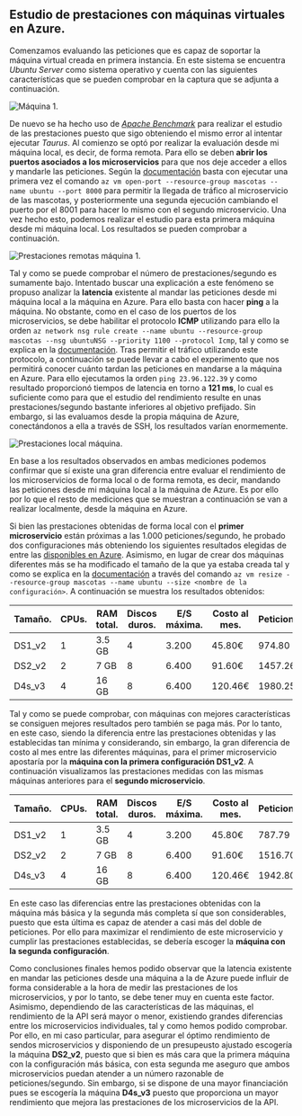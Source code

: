 ## Estudio de prestaciones con máquinas virtuales en Azure.

Comenzamos evaluando las peticiones que es capaz de soportar la máquina virtual creada en primera instancia. En este sistema se encuentra *Ubuntu Server* como sistema operativo y cuenta con las siguientes características que se pueden comprobar en la captura que se adjunta a continuación.

![Máquina 1.](https://github.com/lidiasm/ProyectoCC/blob/master/docs/imgs/VM%201%20Ubuntu.png)

De nuevo se ha hecho uso de [*Apache Benchmark*](https://httpd.apache.org/docs/2.4/programs/ab.html) para realizar el estudio de las prestaciones puesto que sigo obteniendo el mismo error al intentar ejecutar *Taurus*. Al comienzo se optó por realizar la evaluación desde mi máquina local, es decir, de forma remota. Para ello se deben **abrir los puertos asociados a los microservicios** para que nos deje acceder a ellos y mandarle las peticiones. Según la [documentación](https://docs.microsoft.com/es-es/azure/virtual-machines/linux/nsg-quickstart) basta con ejecutar una primera vez el comando `az vm open-port --resource-group mascotas --name ubuntu --port 8000` para permitir la llegada de tráfico al microservicio de las mascotas, y posteriormente una segunda ejecución cambiando el puerto por el 8001 para hacer lo mismo con el segundo microservicio. Una vez hecho esto, podemos realizar el estudio para esta primera máquina desde mi máquina local. Los resultados se pueden comprobar a continuación.

![Prestaciones remotas máquina 1.](https://github.com/lidiasm/ProyectoCC/blob/master/docs/imgs/VM1%20mascotas%20remoto.png)

Tal y como se puede comprobar el número de prestaciones/segundo es sumamente bajo. Intentado buscar una explicación a este fenómeno se propuso analizar la **latencia** existente al mandar las peticiones desde mi máquina local a la máquina en Azure. Para ello basta con hacer **ping** a la máquina. No obstante, como en el caso de los puertos de los microservicios, se debe habilitar el protocolo **ICMP** utilizando para ello la orden `az network nsg rule create --name ubuntu --resource-group mascotas --nsg ubuntuNSG --priority 1100 --protocol Icmp`, tal y como se explica en la [documentación](https://docs.microsoft.com/en-us/cli/azure/network/nsg/rule?view=azure-cli-latest). Tras permitir el tráfico utilizando este protocolo, a continuación se puede llevar a cabo el experimento que nos permitirá conocer cuánto tardan las peticiones en mandarse a la máquina en Azure. Para ello ejecutamos la orden `ping 23.96.122.39` y como resultado proporcionó tiempos de latencia en torno a **121 ms**, lo cual es suficiente como para que el estudio del rendimiento resulte en unas prestaciones/segundo bastante inferiores al objetivo prefijado. Sin embargo, si las evaluamos desde la propia máquina de Azure, conectándonos a ella a través de SSH, los resultados varían enormemente.

![Prestaciones local máquina.](https://github.com/lidiasm/ProyectoCC/blob/master/docs/imgs/VM1%20mascotas%20local.png)

En base a los resultados observados en ambas mediciones podemos confirmar que sí existe una gran diferencia entre evaluar el rendimiento de los microservicios de forma local o de forma remota, es decir, mandando las peticiones desde mi máquina local a la máquina de Azure. Es por ello por lo que el resto de mediciones que se muestran a continuación se van a realizar localmente, desde la máquina en Azure.

Si bien las prestaciones obtenidas de forma local con el **primer microservicio** están próximas a las 1.000 peticiones/segundo, he probado dos configuraciones más obteniendo los siguientes resultados elegidas de entre las [disponibles en Azure](https://docs.microsoft.com/en-us/azure/virtual-machines/linux/compute-benchmark-scores#dv2---general-compute). Asimismo, en lugar de crear dos máquinas diferentes más se ha modificado el tamaño de la que ya estaba creada tal y como se explica en la [documentación](https://docs.microsoft.com/bs-latn-ba/azure/virtual-machines/linux/change-vm-size) a través del comando `az vm resize --resource-group mascotas --name ubuntu --size <nombre de la configuración>`. A continuación se muestra los resultados obtenidos:

| Tamaño. | CPUs. | RAM total. | Discos duros. | E/S máxima. | Costo al mes. | Peticiones/segundo. |
| --- | --- | --- | --- | --- | --- | --- |
| DS1_v2 | 1 | 3.5 GB | 4 | 3.200 | 45.80€ | 974.80 |
| DS2_v2 | 2 | 7 GB | 8 | 6.400 | 91.60€ | 1457.26 |
| D4s_v3 | 4 | 16 GB | 8 | 6.400 | 120.46€ | 1980.25 |

Tal y como se puede comprobar, con máquinas con mejores características se consiguen mejores resultados pero también se paga más. Por lo tanto, en este caso, siendo la diferencia entre las prestaciones obtenidas y las establecidas tan mínima y considerando, sin embargo, la gran diferencia de costo al mes entre las diferentes máquinas, para el primer microservicio apostaría por la **máquina con la primera configuración DS1_v2**. A continuación visualizamos las prestaciones medidas con las mismas máquinas anteriores para el **segundo microservicio**.

| Tamaño. | CPUs. | RAM total. | Discos duros. | E/S máxima. | Costo al mes. | Peticiones/segundo. |
| --- | --- | --- | --- | --- | --- | --- |
| DS1_v2 | 1 | 3.5 GB | 4 | 3.200 | 45.80€ | 787.79 |
| DS2_v2 | 2 | 7 GB | 8 | 6.400 | 91.60€ | 1516.70 |
| D4s_v3 | 4 | 16 GB | 8 | 6.400 | 120.46€ | 1942.80 |

En este caso las diferencias entre las prestaciones obtenidas con la máquina más básica y la segunda más completa sí que son considerables, puesto que esta última es capaz de atender a casi más del doble de peticiones. Por ello para maximizar el rendimiento de este microservicio y cumplir las prestaciones establecidas, se debería escoger la **máquina con la segunda configuración**.

Como conclusiones finales hemos podido observar que la latencia existente en mandar las peticiones desde una máquina a la de Azure puede influir de forma considerable a la hora de medir las prestaciones de los microservicios, y por lo tanto, se debe tener muy en cuenta este factor. Asimismo, dependiendo de las características de las máquinas, el rendimiento de la API será mayor o menor, existiendo grandes diferencias entre los microservicios individuales, tal y como hemos podido comprobar. Por ello, en mi caso particular, para asegurar el óptimo rendimiento de sendos microservicios y disponiendo de un presupeusto ajustado escogería la máquina **DS2_v2**, puesto que si bien es más cara que la primera máquina con la configuración más básica, con esta segunda me aseguro que ambos microservicios puedan atender a un número razonable de peticiones/segundo. Sin embargo, si se dispone de una mayor financiación pues se escogería la máquina **D4s_v3** puesto que proporciona un mayor rendimiento que mejora las prestaciones de los microservicios de la API.
